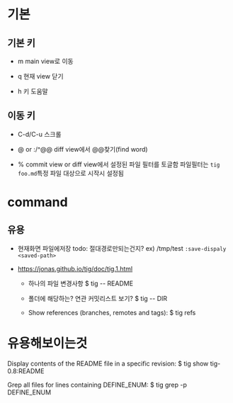 
# 기본

## 기본 키

- m
  main view로 이동

- q
  현재 view 닫기

- h
  키 도움말

## 이동 키

- C-d/C-u
  스크롤

- @  or :/^@@
  diff view에서 @@찾기(find word)

- %
  commit view or diff view에서 설정된 파일 필터를 토글함
  파일필터는 `tig foo.md`특정 파일 대상으로 시작시 설정됨

# command

## 유용

- 현재화면 파일에저장
  todo: 절대경로만되는건지? ex) /tmp/test
  ```:save-dispaly <saved-path>```

- https://jonas.github.io/tig/doc/tig.1.html
  - 하나의 파일 변경사항
  $ tig -- README

  - 폴더에 해당하는? 연관 커밋리스트 보기?
  $ tig -- DIR

  - Show references (branches, remotes and tags):
  $ tig refs

# 유용해보이는것

  Display contents of the README file in a specific revision:
  $ tig show tig-0.8:README


  Grep all files for lines containing DEFINE_ENUM:
  $ tig grep -p DEFINE_ENUM

